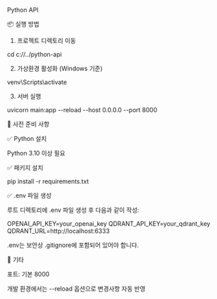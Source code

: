 Python API

📦 실행 방법

1. 프로젝트 디렉토리 이동

cd c://../python-api

2. 가상환경 활성화 (Windows 기준)

venv\Scripts\activate

3. 서버 실행

uvicorn main:app --reload --host 0.0.0.0 --port 8000

🔧 사전 준비 사항

✅ Python 설치

Python 3.10 이상 필요

✅ 패키지 설치

pip install -r requirements.txt

✅ .env 파일 생성

루트 디렉토리에 .env 파일 생성 후 다음과 같이 작성:

OPENAI_API_KEY=your_openai_key
QDRANT_API_KEY=your_qdrant_key
QDRANT_URL=http://localhost:6333

.env는 보안상 .gitignore에 포함되어 있어야 합니다.

📌 기타

포트: 기본 8000

개발 환경에서는 --reload 옵션으로 변경사항 자동 반영
